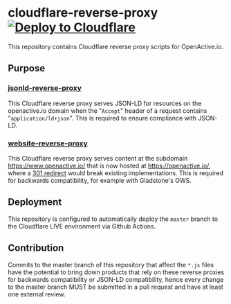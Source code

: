 # cloudflare-reverse-proxy [![Deploy to Cloudflare](https://github.com/openactive/cloudflare-reverse-proxy/workflows/Deploy%20to%20Cloudflare/badge.svg?branch=master)](https://github.com/openactive/cloudflare-reverse-proxy/actions)
This repository contains Cloudflare reverse proxy scripts for OpenActive.io.

## Purpose

### [jsonld-reverse-proxy](jsonld-reverse-proxy/index.js)
This Cloudflare reverse proxy serves JSON-LD for resources on the openactive.io domain when the "`Accept`" header of a request contains "`application/ld+json`". This is required to ensure compliance with JSON-LD.

### [website-reverse-proxy](website-reverse-proxy/index.js)
This Cloudflare reverse proxy serves content at the subdomain https://www.openactive.io/ that is now hosted at https://openactive.io/, where a [301 redirect](https://github.com/openactive/website-redirection) would break existing implementations. This is required for backwards compatibility, for example with Gladstone's OWS.

## Deployment 
This repository is configured to automatically deploy the `master` branch to the Cloudflare LIVE environment via Github Actions.

## Contribution
Commits to the master branch of this repository that affect the `*.js` files have the potential to bring down products that rely on these reverse proxies for backwards compatibility or JSON-LD compatibility, hence every change to the master branch MUST be submitted in a pull request and have at least one external review.
